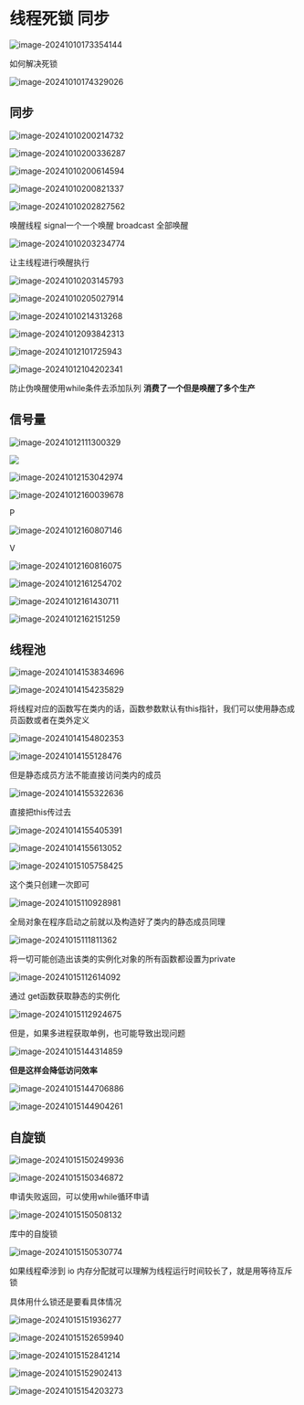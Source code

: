 # 线程死锁  同步

![image-20241010173354144](D:\code\study\notes_stu\c++_note\picture\image-20241010173354144.png)

如何解决死锁

![image-20241010174329026](D:\code\study\notes_stu\c++_note\picture\image-20241010174329026.png)

## 同步

![image-20241010200214732](D:\code\study\notes_stu\c++_note\picture\image-20241010200214732.png)

![image-20241010200336287](D:\code\study\notes_stu\c++_note\picture\image-20241010200336287.png)

![image-20241010200614594](D:\code\study\notes_stu\c++_note\picture\image-20241010200614594.png)

![image-20241010200821337](D:\code\study\notes_stu\c++_note\picture\image-20241010200821337.png)

![image-20241010202827562](D:\code\study\notes_stu\c++_note\picture\image-20241010202827562.png)

唤醒线程 signal一个一个唤醒  broadcast  全部唤醒

![image-20241010203234774](D:\code\study\notes_stu\c++_note\picture\image-20241010203234774.png)

让主线程进行唤醒执行

![image-20241010203145793](D:\code\study\notes_stu\c++_note\picture\image-20241010203145793.png)

![image-20241010205027914](D:\code\study\notes_stu\c++_note\picture\image-20241010205027914.png)

![image-20241010214313268](D:\code\study\notes_stu\c++_note\picture\image-20241010214313268.png)

![image-20241012093842313](D:\code\study\notes_stu\c++_note\picture\image-20241012093842313.png)

![image-20241012101725943](D:\code\study\notes_stu\c++_note\picture\image-20241012101725943.png)

![image-20241012104202341](D:\code\study\notes_stu\c++_note\picture\image-20241012104202341.png)

防止伪唤醒使用while条件去添加队列 **消费了一个但是唤醒了多个生产**

## 信号量

![image-20241012111300329](D:\code\study\notes_stu\c++_note\picture\image-20241012111300329.png)

![](D:\code\study\notes_stu\c++_note\picture\image-20241012151208430.png)

![image-20241012153042974](D:\code\study\notes_stu\c++_note\picture\image-20241012153042974.png)

![image-20241012160039678](D:\code\study\notes_stu\c++_note\picture\image-20241012160039678.png)

P

![image-20241012160807146](D:\code\study\notes_stu\c++_note\picture\image-20241012160807146.png)

V

![image-20241012160816075](D:\code\study\notes_stu\c++_note\picture\image-20241012160816075.png)

![image-20241012161254702](D:\code\study\notes_stu\c++_note\picture\image-20241012161254702.png)

![image-20241012161430711](D:\code\study\notes_stu\c++_note\picture\image-20241012161430711.png)

![image-20241012162151259](D:\code\study\notes_stu\c++_note\picture\image-20241012162151259.png)



## 线程池

![image-20241014153834696](D:\code\study\notes_stu\c++_note\picture\image-20241014153834696.png)

![image-20241014154235829](D:\code\study\notes_stu\c++_note\picture\image-20241014154235829.png)

将线程对应的函数写在类内的话，函数参数默认有this指针，我们可以使用静态成员函数或者在类外定义

![image-20241014154802353](D:\code\study\notes_stu\c++_note\picture\image-20241014154802353.png)

![image-20241014155128476](D:\code\study\notes_stu\c++_note\picture\image-20241014155128476.png)

但是静态成员方法不能直接访问类内的成员

![image-20241014155322636](D:\code\study\notes_stu\c++_note\picture\image-20241014155322636.png)

直接把this传过去

![image-20241014155405391](D:\code\study\notes_stu\c++_note\picture\image-20241014155405391.png)

![image-20241014155613052](D:\code\study\notes_stu\c++_note\picture\image-20241014155613052.png)

![image-20241015105758425](D:\code\study\notes_stu\c++_note\picture\image-20241015105758425.png)

这个类只创建一次即可

![image-20241015110928981](D:\code\study\notes_stu\c++_note\picture\image-20241015110928981.png)

全局对象在程序启动之前就以及构造好了类内的静态成员同理

![image-20241015111811362](D:\code\study\notes_stu\c++_note\picture\image-20241015111811362.png)

将一切可能创造出该类的实例化对象的所有函数都设置为private

![image-20241015112614092](D:\code\study\notes_stu\c++_note\picture\image-20241015112614092.png)

通过 get函数获取静态的实例化

![image-20241015112924675](D:\code\study\notes_stu\c++_note\picture\image-20241015112924675.png)

但是，如果多进程获取单例，也可能导致出现问题

![image-20241015144314859](D:\code\study\notes_stu\c++_note\picture\image-20241015144314859.png)

**但是这样会降低访问效率**

![image-20241015144706886](D:\code\study\notes_stu\c++_note\picture\image-20241015144706886.png)

![image-20241015144904261](D:\code\study\notes_stu\c++_note\picture\image-20241015144904261.png)

## 自旋锁

![image-20241015150249936](D:\code\study\notes_stu\c++_note\picture\image-20241015150249936.png)

![image-20241015150346872](D:\code\study\notes_stu\c++_note\picture\image-20241015150346872.png)

申请失败返回，可以使用while循环申请

![image-20241015150508132](D:\code\study\notes_stu\c++_note\picture\image-20241015150508132.png)

库中的自旋锁

![image-20241015150530774](D:\code\study\notes_stu\c++_note\picture\image-20241015150530774.png)

如果线程牵涉到 io 内存分配就可以理解为线程运行时间较长了，就是用等待互斥锁

具体用什么锁还是要看具体情况

![image-20241015151936277](D:\code\study\notes_stu\c++_note\picture\image-20241015151936277.png)

![image-20241015152659940](D:\code\study\notes_stu\c++_note\picture\image-20241015152659940.png)

![image-20241015152841214](D:\code\study\notes_stu\c++_note\picture\image-20241015152841214.png)

![image-20241015152902413](D:\code\study\notes_stu\c++_note\picture\image-20241015152902413.png)

![image-20241015154203273](D:\code\study\notes_stu\c++_note\picture\image-20241015154203273.png)
